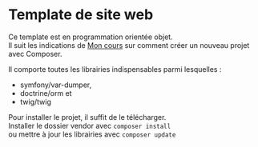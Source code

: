 # Template de site web

Ce template est en programmation orientée objet.<br>
Il suit les indications de [Mon cours](https://gist.github.com/aliastim/b2e3d1dc986aee0320a666dcb6ed8bfa)
sur comment créer un nouveau projet avec Composer.

Il comporte toutes les librairies indispensables parmi lesquelles : 
- symfony/var-dumper,
- doctrine/orm et
- twig/twig

Pour installer le projet, il suffit de le télécharger.<br>
Installer le dossier vendor avec `composer install`<br>
ou mettre à jour les librairies avec `composer update`